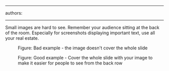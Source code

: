 

---
authors:

---




<span class='intro'> Small images are hard to see. Remember your audience sitting at the back of the room. Especially for screenshots displaying important text, use all your real estate. 
<br> </span>

<dl class="badImage"><dt>
      <img src="/PublishingImages/badSmall.jpg" alt="" /> 
   </dt><dd>Figure&#58; Bad example - the image doesn't cover the whole slide</dd></dl><dl class="goodImage"><dt>
      <img src="/PublishingImages/goodbig.jpg" alt="" /> 
   </dt> 
   <dd>Figure&#58; Good example - Cover the whole slide with your image to make it easier for people to see from the back row</dd></dl>


